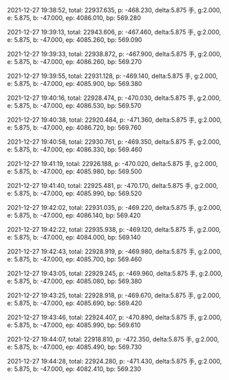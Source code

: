 2021-12-27 19:38:52, total: 22937.635, p: -468.230, delta:5.875 手, g:2.000, e: 5.875, b: -47.000, ep: 4086.010, bp: 569.280

2021-12-27 19:39:13, total: 22943.606, p: -467.460, delta:5.875 手, g:2.000, e: 5.875, b: -47.000, ep: 4085.260, bp: 569.090

2021-12-27 19:39:33, total: 22938.872, p: -467.900, delta:5.875 手, g:2.000, e: 5.875, b: -47.000, ep: 4086.260, bp: 569.270

2021-12-27 19:39:55, total: 22931.128, p: -469.140, delta:5.875 手, g:2.000, e: 5.875, b: -47.000, ep: 4085.900, bp: 569.380

2021-12-27 19:40:16, total: 22928.474, p: -470.030, delta:5.875 手, g:2.000, e: 5.875, b: -47.000, ep: 4086.530, bp: 569.570

2021-12-27 19:40:38, total: 22920.484, p: -471.360, delta:5.875 手, g:2.000, e: 5.875, b: -47.000, ep: 4086.720, bp: 569.760

2021-12-27 19:40:58, total: 22930.761, p: -469.350, delta:5.875 手, g:2.000, e: 5.875, b: -47.000, ep: 4086.330, bp: 569.460

2021-12-27 19:41:19, total: 22926.188, p: -470.020, delta:5.875 手, g:2.000, e: 5.875, b: -47.000, ep: 4085.980, bp: 569.500

2021-12-27 19:41:40, total: 22925.481, p: -470.170, delta:5.875 手, g:2.000, e: 5.875, b: -47.000, ep: 4085.990, bp: 569.520

2021-12-27 19:42:02, total: 22931.035, p: -469.220, delta:5.875 手, g:2.000, e: 5.875, b: -47.000, ep: 4086.140, bp: 569.420

2021-12-27 19:42:22, total: 22935.938, p: -469.120, delta:5.875 手, g:2.000, e: 5.875, b: -47.000, ep: 4084.000, bp: 569.140

2021-12-27 19:42:43, total: 22928.919, p: -469.980, delta:5.875 手, g:2.000, e: 5.875, b: -47.000, ep: 4085.700, bp: 569.460

2021-12-27 19:43:05, total: 22929.245, p: -469.960, delta:5.875 手, g:2.000, e: 5.875, b: -47.000, ep: 4085.080, bp: 569.380

2021-12-27 19:43:25, total: 22928.918, p: -469.670, delta:5.875 手, g:2.000, e: 5.875, b: -47.000, ep: 4085.690, bp: 569.420

2021-12-27 19:43:46, total: 22924.407, p: -470.890, delta:5.875 手, g:2.000, e: 5.875, b: -47.000, ep: 4085.990, bp: 569.610

2021-12-27 19:44:07, total: 22918.810, p: -472.350, delta:5.875 手, g:2.000, e: 5.875, b: -47.000, ep: 4085.490, bp: 569.730

2021-12-27 19:44:28, total: 22924.280, p: -471.430, delta:5.875 手, g:2.000, e: 5.875, b: -47.000, ep: 4082.410, bp: 569.230